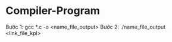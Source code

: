 # Compiler-Program
Bước 1: gcc *.c -o <name_file_output> 
<space><space>
Bước 2: ./name_file_output <link_file_kpl>
